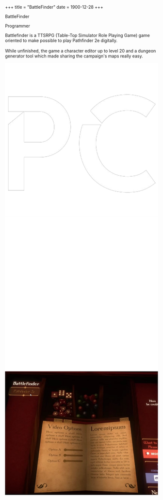 +++
title = "BattleFinder"
date = 1900-12-28
+++

<html lang="en">
    <div class="card">
        <div class="card-text">
            <p class="card-title">BattleFinder</p>
            <p class="card-subtitle">Programmer</p>
            <p class="card-description">Battlefinder is a TTSRPG (Table-Top Simulator Role Playing Game) game oriented to make possible to play Pathfinder 2e digitally.<br><br>While unfinished, the game a character editor up to level 20 and a dungeon generator tool which made sharing the campaign's maps really easy.</p>
            <div class="card-logo-container">
                <img src="../images/pc_logo.png" alt="Card Engine Logo" class="card-logo">
                <img src="../images/tech/unity_logo.png" alt="Card Engine Logo" class="card-logo">
            </div>
        </div>
        <div class="card-visual">
            <img src="..\images\battlefinder\battlefinder_1.png" alt="Card Image" class="card-image-right">
        </div>
    </div>
</html>
